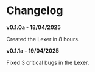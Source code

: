# Changelog

**v0.1.0a - 18/04/2025**

Created the Lexer in 8 hours.

**v0.1.1a - 19/04/2025**

Fixed 3 critical bugs in the Lexer.

